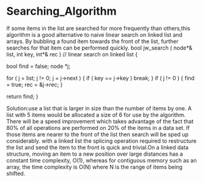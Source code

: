 # Searching_Algorithm
If  some items in the list are searched for more frequently than others,this algorithm is a good alternative to naive linear search on linked list and arrays. By bubbling a found item towards the front of the list, further searches for that item can be performed quickly.
bool jw_search ( node*& list, int key, int*& rec ) // linear search on linked list
{
  
  bool find = false;
  node *j;

  for ( j = list; j != 0; j = j->next ) {
    if ( key == j->key )
      break;
  }
  if ( j != 0 ) {
    find = true;
    rec = &j->rec;
  }

  return find;
}

  Solution:use a list that is larger in size than the number of items by one.
 A list with 5 items would be allocated a size of 6 for use by the algorithm.
 There will be a speed improvement which  takes advantage of the fact that 80% of all operations are performed on 20% of the items in a data set.
 If those items are nearer to the front of the list then search will be sped up considerably. 
with a linked list the splicing operation required to restructure the list and send the item to the front is quick and trivial.On a linked data structure, moving an item to a new position over large distances has a constant time complexity, O(1), whereas for contiguous memory such as an array, the time complexity is O(N) where N is the range of items being shifted.
